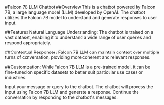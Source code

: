 #Falcon 7B LLM Chatbot
##Overview
This is a chatbot powered by Falcon 7B, a large language model (LLM) developed by OpenAI. The chatbot utilizes the Falcon 7B model to understand and generate responses to user input.

##Features
Natural Language Understanding: The chatbot is trained on a vast dataset, enabling it to understand a wide range of user queries and respond appropriately.

##Contextual Responses: Falcon 7B LLM can maintain context over multiple turns of conversation, providing more coherent and relevant responses.

##Customization: While Falcon 7B LLM is a pre-trained model, it can be fine-tuned on specific datasets to better suit particular use cases or industries.

Input your message or query to the chatbot.
The chatbot will process the input using Falcon 7B LLM and generate a response.
Continue the conversation by responding to the chatbot's messages.
